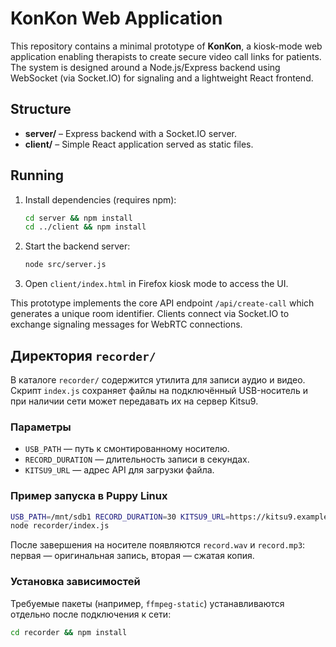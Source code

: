 # KonKon Web Application

This repository contains a minimal prototype of **KonKon**, a kiosk-mode web application enabling therapists to create secure video call links for patients. The system is designed around a Node.js/Express backend using WebSocket (via Socket.IO) for signaling and a lightweight React frontend.

## Structure

- **server/** – Express backend with a Socket.IO server.
- **client/** – Simple React application served as static files.

## Running

1. Install dependencies (requires npm):
   ```bash
   cd server && npm install
   cd ../client && npm install
   ```
2. Start the backend server:
   ```bash
   node src/server.js
   ```
3. Open `client/index.html` in Firefox kiosk mode to access the UI.

This prototype implements the core API endpoint `/api/create-call` which generates a unique room identifier. Clients connect via Socket.IO to exchange signaling messages for WebRTC connections.

## Директория `recorder/`

В каталоге `recorder/` содержится утилита для записи аудио и видео. Скрипт `index.js` сохраняет файлы на подключённый USB-носитель и при наличии сети может передавать их на сервер Kitsu9.

### Параметры

- `USB_PATH` — путь к смонтированному носителю.
- `RECORD_DURATION` — длительность записи в секундах.
- `KITSU9_URL` — адрес API для загрузки файла.

### Пример запуска в Puppy Linux

```bash
USB_PATH=/mnt/sdb1 RECORD_DURATION=30 KITSU9_URL=https://kitsu9.example \
node recorder/index.js
```

После завершения на носителе появляются `record.wav` и `record.mp3`: первая — оригинальная запись, вторая — сжатая копия.

### Установка зависимостей

Требуемые пакеты (например, `ffmpeg-static`) устанавливаются отдельно после подключения к сети:

```bash
cd recorder && npm install
```
